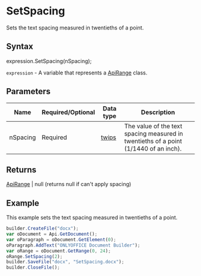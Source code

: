 # SetSpacing

Sets the text spacing measured in twentieths of a point.

## Syntax

expression.SetSpacing(nSpacing);

`expression` - A variable that represents a [ApiRange](../ApiRange.md) class.

## Parameters

| **Name** | **Required/Optional** | **Data type** | **Description** |
| ------------- | ------------- | ------------- | ------------- |
| nSpacing | Required | [twips](../../../Enumerations/twips.md) | The value of the text spacing measured in twentieths of a point (1/1440 of an inch). |

## Returns

[ApiRange](../ApiRange.md) &#124; null (returns null if can't apply spacing)

## Example

This example sets the text spacing measured in twentieths of a point.

```javascript
builder.CreateFile("docx");
var oDocument = Api.GetDocument();
var oParagraph = oDocument.GetElement(0);
oParagraph.AddText("ONLYOFFICE Document Builder");
var oRange = oDocument.GetRange(0, 24);
oRange.SetSpacing(2);
builder.SaveFile("docx", "SetSpacing.docx");
builder.CloseFile();
```